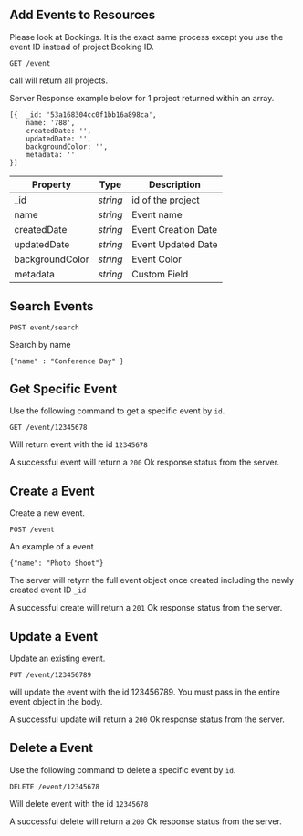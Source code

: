 ## Add Events to Resources
Please look at Bookings. It is the exact same process except you use the event ID instead of project Booking ID. 

```
GET /event
```

call will return all projects.

Server Response example below for 1 project returned within an array. 

```
[{  _id: '53a168304cc0f1bb16a898ca',
    name: '788',
    createdDate: '',
    updatedDate: '',
    backgroundColor: '',
    metadata: '' 
}]
```

Property | Type | Description
--- | --- | ---
_id | *string* | id of the project
name | *string* | Event name
createdDate | *string* | Event Creation Date
updatedDate | *string* | Event Updated Date
backgroundColor | *string* | Event Color
metadata | *string* | Custom Field

## Search Events
```
POST event/search
```
Search by name
```
{"name" : "Conference Day" }
```

## Get Specific Event
Use the following command to get a specific event by `id`.
```
GET /event/12345678
```
Will return event with the id `12345678`

A successful event will return a `200` Ok response status from the server.

## Create a Event
Create a new event.
```
POST /event
```
An example of a event

```
{"name": "Photo Shoot"}
```
The server will retyrn the full event object once created including the newly created event ID `_id`

A successful create will return a `201` Ok response status from the server.

## Update a Event
Update an existing event.
```
PUT /event/123456789
```
will update the event with the id 123456789. You must pass in the entire event object in the body. 

A successful update will return a `200` Ok response status from the server.

## Delete a Event
Use the following command to delete a specific event by `id`.
```
DELETE /event/12345678
```
Will delete event with the id `12345678`

A successful delete will return a `200` Ok response status from the server.
